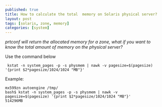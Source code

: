 ```yaml
---
published: true
title: How to calculate the total  memory on Solaris physical server?
layout: post
tags: [solaris, zone, memory]
categories: [system]
---
```

*prtconf will return the allocated memory for a zone, what if you want to know the total amount of memory on the physical server?*

<!--excerpt-->

Use the command below

     kstat -n system_pages -p -s physmem | nawk -v pagesize=$(pagesize) '{print $2*pagesize/1024/1024 "MB"}'

Example:

~~~
mx599zn autoengine /tmp/
bash$ kstat -n system_pages -p -s physmem | nawk -v pagesize=$(pagesize) '{print $2*pagesize/1024/1024 "MB"}'
514296MB
~~~